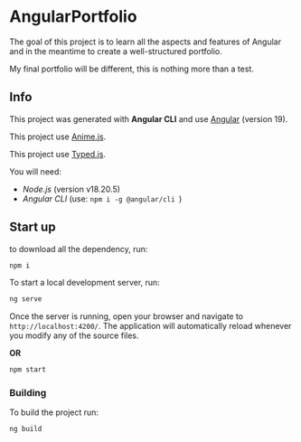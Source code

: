 # AngularPortfolio

The goal of this project is to learn all the aspects and features of Angular and in the meantime to create a well-structured portfolio.

My final portfolio will be different, this is nothing more than a test.


## Info

This project was generated with **Angular CLI** and use [Angular](https://angular.dev/overview) (version 19).

This project use [Anime.js](https://animejs.com/).

This project use [Typed.js](https://mattboldt.com/demos/typed-js/).


You will need:
- *Node.js* (version v18.20.5)
- *Angular CLI* (use: ```npm i -g @angular/cli ```)


## Start up

to download all the dependency, run:
```bash
npm i
```

To start a local development server, run:

```bash
ng serve
```
Once the server is running, open your browser and navigate to `http://localhost:4200/`. The application will automatically reload whenever you modify any of the source files.

**OR**
```bash
npm start
```

### Building

To build the project run:

```bash
ng build
```

